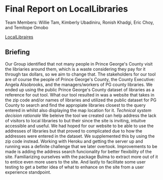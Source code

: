 # Final Report on LocalLibraries
Team Members: Willie Tam, Kimberly Ubadiniru, Ronish Khadgi, Eric Choy, and Temitope Omobo

[LocalLibraires](https://inst377-morning-11.herokuapp.com/index.html)

## Briefing
Our Group identified that not many people in Prince George's County visit the libriaries around them, which is a waste considering they pay for it through tax dollars, so we aim to change that.
The stakeholders for our tool are of course the people of Prince George's County, the County Executive: Angela Alsobrooks, and the managers/workers of PG county libraries.
We ended up using the public Prince George's County dataset of libraries as a reference for out tool.
What our tool resulted in was a website that takes in the zip code and/or names of libraries and utilized the public dataset for PG County to search and find the appropiate libraries closest to the query entered in whilst also displaying the map location for it.
*Technical system decision rationale*
We beleive the tool we created can help address the lack of visitors to local libraries to but their since the site is inviting, intuitve accessible and useful.
We had hoped for our website to be able to use the addresses of libraries but that proved to complicated due to how the addresses were entered in the dataset. We supplemented this by using the zip code instead. Working with Heroku and getting the server up and running was a definite challenge that we later overtook. 
Improvements to be made is adding the address search funcionality for better flexibility of the site. Familiarizing ourselves with the package Bulma to extract more out of it to entice even more users to the site. And lastly to facilitate some user testing to get a better idea of what to enhance on the site from a user experience standpoint. 
